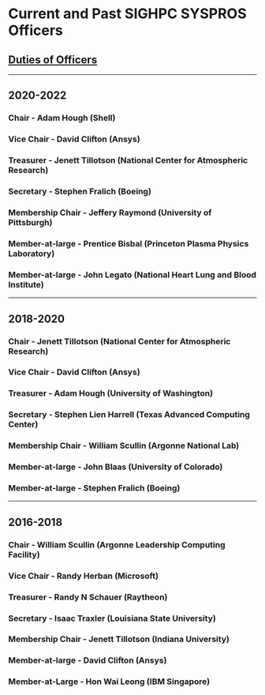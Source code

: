# Current and Past SIGHPC SYSPROS Officers

## [Duties of Officers](https://github.com/SIGHPC-SYSPROS/OrganizationalDocs/blob/master/SIGHPCSystemsBylaws.md#article-v-duties-of-officers)

----
## 2020-2022

### Chair - Adam Hough (Shell)
### Vice Chair - David Clifton (Ansys)
### Treasurer - Jenett Tillotson (National Center for Atmospheric Research)
### Secretary - Stephen Fralich (Boeing)
### Membership Chair - Jeffery Raymond (University of Pittsburgh)
### Member-at-large - Prentice Bisbal (Princeton Plasma Physics Laboratory)
### Member-at-large - John Legato (National Heart Lung and Blood Institute)

----
## 2018-2020

### Chair - Jenett Tillotson (National Center for Atmospheric Research)
### Vice Chair - David Clifton (Ansys)
### Treasurer - Adam Hough (University of Washington)
### Secretary - Stephen Lien Harrell (Texas Advanced Computing Center)
### Membership Chair - William Scullin (Argonne National Lab)
### Member-at-large - John Blaas (University of Colorado)
### Member-at-large - Stephen Fralich (Boeing)

----
## 2016-2018

### Chair - William Scullin (Argonne Leadership Computing Facility)
### Vice Chair -  Randy Herban (Microsoft)
### Treasurer - Randy N Schauer (Raytheon)
### Secretary - Isaac Traxler (Louisiana State University)
### Membership Chair - Jenett Tillotson (Indiana University)
### Member-at-large - David Clifton (Ansys)
### Member-at-Large - Hon Wai Leong (IBM Singapore)
